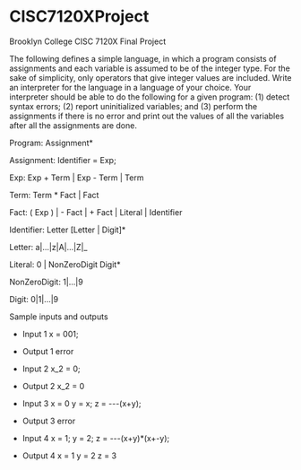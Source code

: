# CISC7120XProject
Brooklyn College CISC 7120X Final Project

The following defines a simple language, in which a program consists of assignments and each variable is assumed to be of the integer type. For the sake of simplicity, only operators that give integer values are included. Write an interpreter for the language in a language of your choice. Your interpreter should be able to do the following for a given program: (1) detect syntax errors; (2) report uninitialized variables; and (3) perform the assignments if there is no error and print out the values of all the variables after all the assignments are done.

Program:
	Assignment*

Assignment:
	Identifier = Exp;

Exp: 
	Exp + Term | Exp - Term | Term

Term:
	Term * Fact  | Fact

Fact:
	( Exp ) | - Fact | + Fact | Literal | Identifier

Identifier:
     	Letter [Letter | Digit]*

Letter:
	a|...|z|A|...|Z|_

Literal:
	0 | NonZeroDigit Digit*
		
NonZeroDigit:
	1|...|9

Digit:
	0|1|...|9


Sample inputs and outputs
* Input 1
  x = 001;

* Output 1
  error

* Input 2
  x_2 = 0;

* Output 2
  x_2 = 0

* Input 3
  x = 0
  y = x;
  z = ---(x+y);

* Output 3
  error

* Input 4
  x = 1;
  y = 2;
  z = ---(x+y)*(x+-y);

* Output 4
  x = 1
  y = 2
  z = 3
